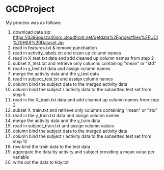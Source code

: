 GCDProject
==========
My process was as follows:

1) download data zip: https://d396qusza40orc.cloudfront.net/getdata%2Fprojectfiles%2FUCI%20HAR%20Dataset.zip 
2) read in features.txt & remove punctuation
3) read in activity_labels.txt and clean up column names
4) read in X_test.txt data and add cleaned up column names from step 2
5) subset X_test.txt and retrieve only columns containing "mean" or "std"
6) read in y_test.txt data and assign column names
7) merge the activity data and the y_test data
8) read in subject_test.txt and assign column names
9) column bind the subject data to the merged activity data
10) column bind the subject / activity data to the subsetted test set from step 5
11) read in the X_train.txt data and add cleaned up column names from step 2
12) subset X_train.txt and retrieve only columns containing "mean" or "std"
13) read in the y_train.txt data and assign column names
14) merge the activity data and the y_train data
15) read in subject_train.txt and assign column values
16) column bind the subject data to the merged activity data
17) column bind the subject / activity data to the subsetted test set from step 12
18) row bind the train data to the test data
19) aggregate the data by activity and subject providing a mean value per variable
20) write out the data to tidy.txt
